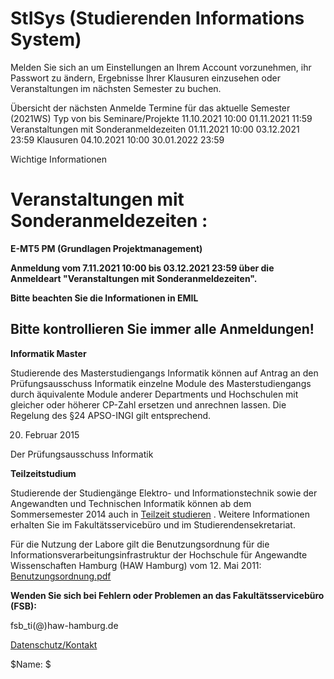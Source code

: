 # StISys (Studierenden Informations System)
Melden Sie sich an um Einstellungen an Ihrem Account vorzunehmen, ihr Passwort zu ändern, Ergebnisse Ihrer Klausuren einzusehen oder Veranstaltungen im nächsten Semester zu buchen.

Übersicht der nächsten Anmelde Termine für das aktuelle Semester (2021WS)
Typ
von
bis
Seminare/Projekte
11.10.2021 10:00
01.11.2021 11:59
Veranstaltungen mit Sonderanmeldezeiten
01.11.2021 10:00
03.12.2021 23:59
Klausuren
04.10.2021 10:00
30.01.2022 23:59

Wichtige Informationen

#

# **Veranstaltungen mit Sonderanmeldezeiten :**

**E-MT5 PM (Grundlagen Projektmanagement)**

**Anmeldung vom 7.11.2021 10:00  bis 03.12.2021 23:59 über die Anmeldeart "Veranstaltungen mit Sonderanmeldezeiten".**

**Bitte beachten Sie die Informationen in EMIL**

## **Bitte kontrollieren Sie immer alle Anmeldungen!**

**Informatik Master**

Studierende des Masterstudiengangs Informatik können auf Antrag an den Prüfungsausschuss Informatik einzelne Module des Masterstudiengangs durch äquivalente Module anderer Departments und Hochschulen mit gleicher oder höherer CP-Zahl ersetzen und anrechnen lassen. Die Regelung des §24 APSO-INGI gilt entsprechend.

20. Februar 2015

Der Prüfungsausschuss Informatik

**Teilzeitstudium**

Studierende der Studiengänge Elektro- und Informationstechnik sowie der Angewandten und Technischen Informatik können ab dem Sommersemester 2014 auch in
[Teilzeit studieren](http://www.haw-hamburg.de/teilzeitstudium.html)
. Weitere Informationen erhalten Sie im Fakultätsservicebüro und im Studierendensekretariat.

Für die Nutzung der Labore gilt die Benutzungsordnung für die Informationsverarbeitungsinfrastruktur
der Hochschule für Angewandte Wissenschaften Hamburg
(HAW Hamburg)
vom 12. Mai 2011:
[Benutzungsordnung.pdf](http://www.haw-hamburg.de/fileadmin/user_upload/ITSC/pdf/Benutzerordnung.pdf)

**Wenden Sie sich bei Fehlern oder Problemen an das Fakultätsservicebüro (FSB):**

fsb_ti(@)haw-hamburg.de

[Datenschutz/Kontakt](/datenschutz.html)

$Name:  $
